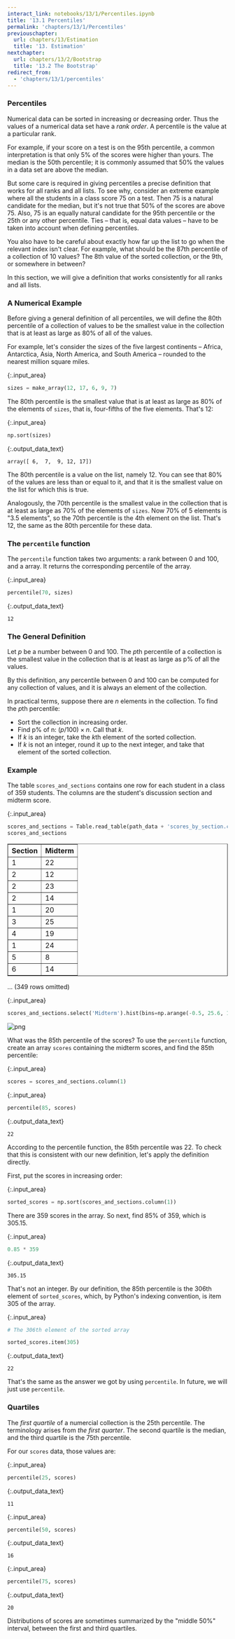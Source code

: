 ```yaml
---
interact_link: notebooks/13/1/Percentiles.ipynb
title: '13.1 Percentiles'
permalink: 'chapters/13/1/Percentiles'
previouschapter:
  url: chapters/13/Estimation
  title: '13. Estimation'
nextchapter:
  url: chapters/13/2/Bootstrap
  title: '13.2 The Bootstrap'
redirect_from:
  - 'chapters/13/1/percentiles'
---
```


### Percentiles
Numerical data can be sorted in increasing or decreasing order. Thus the values of a numerical data set have a *rank order*. A percentile is the value at a particular rank.

For example, if your score on a test is on the 95th percentile, a common interpretation is that only 5% of the scores were higher than yours. The median is the 50th percentile; it is commonly assumed that 50% the values in a data set are above the median.

But some care is required in giving percentiles a precise definition that works for all ranks and all lists. To see why, consider an extreme example where all the students in a class score 75 on a test. Then 75 is a natural candidate for the median, but it's not true that 50% of the scores are above 75. Also, 75 is an equally natural candidate for the 95th percentile or the 25th or any other percentile. Ties – that is, equal data values – have to be taken into account when defining percentiles.

You also have to be careful about exactly how far up the list to go when the relevant index isn't clear. For example, what should be the 87th percentile of a collection of 10 values? The 8th value of the sorted collection, or the 9th, or somewhere in between?

In this section, we will give a definition that works consistently for all ranks and all lists.

### A Numerical Example
Before giving a general definition of all percentiles, we will define the 80th percentile of a collection of values to be the smallest value in the collection that is at least as large as 80% of all of the values.

For example, let's consider the sizes of the five largest continents – Africa, Antarctica, Asia, North America, and South America – rounded to the nearest million square miles.


{:.input_area}
```python
sizes = make_array(12, 17, 6, 9, 7)
```

The 80th percentile is the smallest value that is at least as large as 80% of the elements of `sizes`, that is, four-fifths of the five elements. That's 12:


{:.input_area}
```python
np.sort(sizes)
```




{:.output_data_text}
```
array([ 6,  7,  9, 12, 17])
```



The 80th percentile is a value on the list, namely 12. You can see that 80% of the values are less than or equal to it, and that it is the smallest value on the list for which this is true.

Analogously, the 70th percentile is the smallest value in the collection that is at least as large as 70% of the elements of `sizes`. Now 70% of 5 elements is "3.5 elements", so the 70th percentile is the 4th element on the list. That's 12, the same as the 80th percentile for these data.

### The `percentile` function
The `percentile` function takes two arguments: a rank between 0 and 100, and a array. It returns the corresponding percentile of the array.


{:.input_area}
```python
percentile(70, sizes)
```




{:.output_data_text}
```
12
```



### The General Definition

Let $p$ be a number between 0 and 100. The $p$th percentile of a collection is the smallest value in the collection that is at least as large as p% of all the values.

By this definition, any percentile between 0 and 100 can be computed for any collection of values, and it is always an element of the collection. 

In practical terms, suppose there are $n$ elements in the collection. To find the $p$th percentile:
- Sort the collection in increasing order.
- Find p% of n: $(p/100) \times n$. Call that $k$.
- If $k$ is an integer, take the $k$th element of the sorted collection.
- If $k$ is not an integer, round it up to the next integer, and take that element of the sorted collection.

### Example
The table `scores_and_sections` contains one row for each student in a class of 359 students. The columns are the student's discussion section and midterm score. 


{:.input_area}
```python
scores_and_sections = Table.read_table(path_data + 'scores_by_section.csv')
scores_and_sections
```




<div markdown="0">
<table border="1" class="dataframe">
    <thead>
        <tr>
            <th>Section</th> <th>Midterm</th>
        </tr>
    </thead>
    <tbody>
        <tr>
            <td>1      </td> <td>22     </td>
        </tr>
        <tr>
            <td>2      </td> <td>12     </td>
        </tr>
        <tr>
            <td>2      </td> <td>23     </td>
        </tr>
        <tr>
            <td>2      </td> <td>14     </td>
        </tr>
        <tr>
            <td>1      </td> <td>20     </td>
        </tr>
        <tr>
            <td>3      </td> <td>25     </td>
        </tr>
        <tr>
            <td>4      </td> <td>19     </td>
        </tr>
        <tr>
            <td>1      </td> <td>24     </td>
        </tr>
        <tr>
            <td>5      </td> <td>8      </td>
        </tr>
        <tr>
            <td>6      </td> <td>14     </td>
        </tr>
    </tbody>
</table>
<p>... (349 rows omitted)</p>
</div>




{:.input_area}
```python
scores_and_sections.select('Midterm').hist(bins=np.arange(-0.5, 25.6, 1))
```


![png](../../../images/chapters/13/1/Percentiles_11_0.png)


What was the 85th percentile of the scores? To use the `percentile` function, create an array `scores` containing the midterm scores, and find the 85th percentile:


{:.input_area}
```python
scores = scores_and_sections.column(1)
```


{:.input_area}
```python
percentile(85, scores)
```




{:.output_data_text}
```
22
```



According to the percentile function, the 85th percentile was 22. To check that this is consistent with our new definition, let's apply the definition directly.

First, put the scores in increasing order:


{:.input_area}
```python
sorted_scores = np.sort(scores_and_sections.column(1))
```

There are 359 scores in the array. So next, find 85% of 359, which is 305.15. 


{:.input_area}
```python
0.85 * 359
```




{:.output_data_text}
```
305.15
```



That's not an integer. By our definition, the 85th percentile is the 306th element of `sorted_scores`, which, by Python's indexing convention, is item 305 of the array.


{:.input_area}
```python
# The 306th element of the sorted array

sorted_scores.item(305)
```




{:.output_data_text}
```
22
```



That's the same as the answer we got by using `percentile`. In future, we will just use `percentile`.

### Quartiles
The *first quartile* of a numercial collection is the 25th percentile. The terminology arises from *the first quarter*. The second quartile is the median, and the third quartile is the 75th percentile.

For our `scores` data, those values are:


{:.input_area}
```python
percentile(25, scores)
```




{:.output_data_text}
```
11
```




{:.input_area}
```python
percentile(50, scores)
```




{:.output_data_text}
```
16
```




{:.input_area}
```python
percentile(75, scores)
```




{:.output_data_text}
```
20
```



Distributions of scores are sometimes summarized by the "middle 50%" interval, between the first and third quartiles. 
